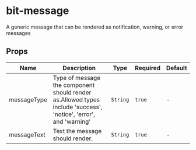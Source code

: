 # bit-message

A generic message that can be rendered as notification, warning, or error messages

## Props

<!-- @vuese:bit-message:props:start -->
|Name|Description|Type|Required|Default|
|---|---|---|---|---|
|messageType|Type of message the component should render as.Allowed types include 'success', 'notice', 'error', and 'warning'|`String`|`true`|-|
|messageText|Text the message should render.|`String`|`true`|-|

<!-- @vuese:bit-message:props:end -->


